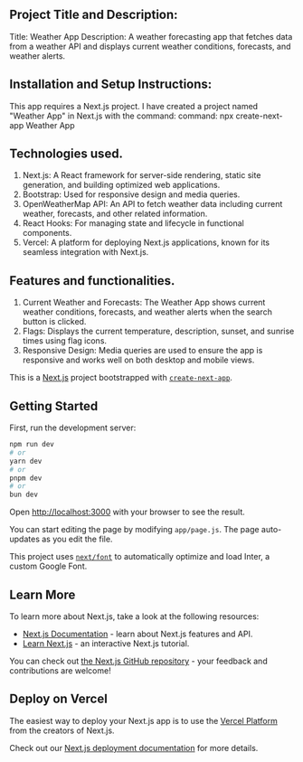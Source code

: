 ## Project Title and Description:
Title: Weather App
Description:
A weather forecasting app that fetches data from a weather API and displays current weather conditions, forecasts, and weather alerts.

## Installation and Setup Instructions:
This app requires a Next.js project. I have created a project named "Weather App" in Next.js with the command:
command:
npx create-next-app Weather App



## Technologies used.
1. Next.js: A React framework for server-side rendering, static site generation, and building optimized web applications.
2. Bootstrap: Used for responsive design and media queries.
3. OpenWeatherMap API: An API to fetch weather data including current weather, forecasts, and other related information.
4. React Hooks: For managing state and lifecycle in functional components.
5. Vercel: A platform for deploying Next.js applications, known for its seamless integration with Next.js.


## Features and functionalities.
1. Current Weather and Forecasts: The Weather App shows current weather conditions, forecasts, and weather alerts when the search button is clicked.
2. Flags: Displays the current temperature, description, sunset, and sunrise times using flag icons.
3. Responsive Design: Media queries are used to ensure the app is responsive and works well on both desktop and mobile views.



This is a [Next.js](https://nextjs.org/) project bootstrapped with [`create-next-app`](https://github.com/vercel/next.js/tree/canary/packages/create-next-app).

## Getting Started

First, run the development server:

```bash
npm run dev
# or
yarn dev
# or
pnpm dev
# or
bun dev
```

Open [http://localhost:3000](http://localhost:3000) with your browser to see the result.

You can start editing the page by modifying `app/page.js`. The page auto-updates as you edit the file.

This project uses [`next/font`](https://nextjs.org/docs/basic-features/font-optimization) to automatically optimize and load Inter, a custom Google Font.

## Learn More

To learn more about Next.js, take a look at the following resources:

- [Next.js Documentation](https://nextjs.org/docs) - learn about Next.js features and API.
- [Learn Next.js](https://nextjs.org/learn) - an interactive Next.js tutorial.

You can check out [the Next.js GitHub repository](https://github.com/vercel/next.js/) - your feedback and contributions are welcome!

## Deploy on Vercel

The easiest way to deploy your Next.js app is to use the [Vercel Platform](https://vercel.com/new?utm_medium=default-template&filter=next.js&utm_source=create-next-app&utm_campaign=create-next-app-readme) from the creators of Next.js.

Check out our [Next.js deployment documentation](https://nextjs.org/docs/deployment) for more details.
